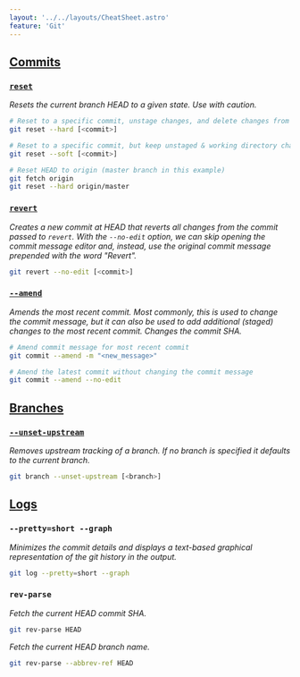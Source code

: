 ```yaml
---
layout: '../../layouts/CheatSheet.astro'
feature: 'Git'
---
```


## [Commits](#commits)

### [`reset`](#reset)

_Resets the current branch HEAD to a given state. Use with caution._

```sh
# Reset to a specific commit, unstage changes, and delete changes from the working directory
git reset --hard [<commit>]

# Reset to a specific commit, but keep unstaged & working directory changes
git reset --soft [<commit>]

# Reset HEAD to origin (master branch in this example)
git fetch origin
git reset --hard origin/master
```

### [`revert`](#revert)

_Creates a new commit at HEAD that reverts all changes from the commit passed to `revert`. With the `--no-edit` option, we can skip opening the commit message editor and, instead, use the original commit message prepended with the word "Revert"._

```sh
git revert --no-edit [<commit>]
```

### [`--amend`](#--amend)

_Amends the most recent commit. Most commonly, this is used to change the commit message, but it can also be used to add additional (staged) changes to the most recent commit. Changes the commit SHA._

```sh
# Amend commit message for most recent commit
git commit --amend -m "<new_message>"

# Amend the latest commit without changing the commit message
git commit --amend --no-edit
```

## [Branches](#branches)

### [`--unset-upstream`](#--unset-upstream)

_Removes upstream tracking of a branch. If no branch is specified it defaults to the current branch._

```sh
git branch --unset-upstream [<branch>]
```

## [Logs](#logs)

### `--pretty=short --graph`

_Minimizes the commit details and displays a text-based graphical representation of the git history in the output._

```sh
git log --pretty=short --graph
```

### `rev-parse`

_Fetch the current HEAD commit SHA._

```sh
git rev-parse HEAD
```

_Fetch the current HEAD branch name._

```sh
git rev-parse --abbrev-ref HEAD
```

